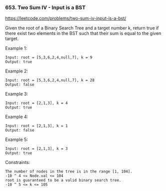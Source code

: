### 653. Two Sum IV - Input is a BST

https://leetcode.com/problems/two-sum-iv-input-is-a-bst/

Given the root of a Binary Search Tree and a target number k, return true if there exist two elements in the BST such that their sum is equal to the given target.


Example 1:


    Input: root = [5,3,6,2,4,null,7], k = 9
    Output: true
Example 2:


    Input: root = [5,3,6,2,4,null,7], k = 28
    Output: false
Example 3:

    Input: root = [2,1,3], k = 4
    Output: true
Example 4:

    Input: root = [2,1,3], k = 1
    Output: false
Example 5:

    Input: root = [2,1,3], k = 3
    Output: true


Constraints:

    The number of nodes in the tree is in the range [1, 104].
    -10 ^ 4 <= Node.val <= 104
    root is guaranteed to be a valid binary search tree.
    -10 ^ 5 <= k <= 105